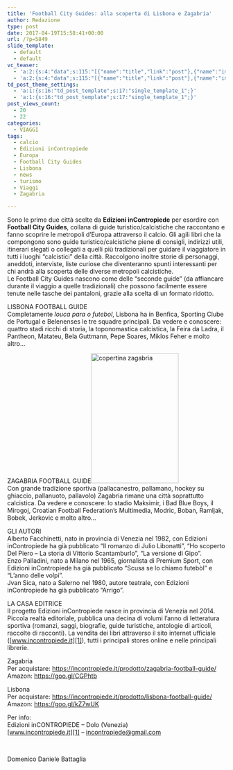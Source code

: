 ```yaml
---
title: 'Football City Guides: alla scoperta di Lisbona e Zagabria'
author: Redazione
type: post
date: 2017-04-19T15:58:41+00:00
url: /?p=5849
slide_template:
  - default
  - default
vc_teaser:
  - 'a:2:{s:4:"data";s:115:"[{"name":"title","link":"post"},{"name":"image","image":"featured","link":"none"},{"name":"text","mode":"excerpt"}]";s:7:"bgcolor";s:0:"";}'
  - 'a:2:{s:4:"data";s:115:"[{"name":"title","link":"post"},{"name":"image","image":"featured","link":"none"},{"name":"text","mode":"excerpt"}]";s:7:"bgcolor";s:0:"";}'
td_post_theme_settings:
  - 'a:1:{s:16:"td_post_template";s:17:"single_template_1";}'
  - 'a:1:{s:16:"td_post_template";s:17:"single_template_1";}'
post_views_count:
  - 20
  - 22
categories:
  - VIAGGI
tags:
  - calcio
  - Edizioni inContropiede
  - Europa
  - Football City Guides
  - Lisbona
  - news
  - turismo
  - Viaggi
  - Zagabria

---
```

Sono le prime due città scelte da **Edizioni inContropiede** per esordire con **Football City Guides**, collana di guide turistico/calcistiche che raccontano e fanno scoprire le metropoli d’Europa attraverso il calcio. Gli agili libri che la compongono sono guide turistico/calcistiche piene di consigli, indirizzi utili, itinerari slegati o collegati a quelli più tradizionali per guidare il viaggiatore in tutti i luoghi “calcistici” della città. Raccolgono inoltre storie di personaggi, aneddoti, interviste, liste curiose che diventeranno spunti interessanti per chi andrà alla scoperta delle diverse metropoli calcistiche.  
Le Football City Guides nascono come delle “seconde guide” (da affiancare durante il viaggio a quelle tradizionali) che possono facilmente essere tenute nelle tasche dei pantaloni, grazie alla scelta di un formato ridotto.

LISBONA FOOTBALL GUIDE  
Completamente _louca para o futebol_, Lisbona ha in Benfica, Sporting Clube de Portugal e Belenenses le tre squadre principali. Da vedere e conoscere: quattro stadi ricchi di storia, la toponomastica calcistica, la Feira da Ladra, il Pantheon, Matateu, Bela Guttmann, Pepe Soares, Miklos Feher e molto altro…

ZAGABRIA FOOTBALL GUIDE<img decoding="async" loading="lazy" class="size-medium wp-image-5852 alignright" src="https://progressonline.it/wp-content/uploads/2017/04/copertina-zagabria-202x300.png" alt="copertina zagabria" width="202" height="300" />  
Con grande tradizione sportiva (pallacanestro, pallamano, hockey su ghiaccio, pallanuoto, pallavolo) Zagabria rimane una città soprattutto calcistica. Da vedere e conoscere: lo stadio Maksimir, i Bad Blue Boys, il Mirogoj, Croatian Football Federation’s Multimedia, Modric, Boban, Ramljak, Bobek, Jerkovic e molto altro…

GLI AUTORI  
Alberto Facchinetti, nato in provincia di Venezia nel 1982, con Edizioni inContropiede ha già pubblicato “Il romanzo di Julio Libonatti”, “Ho scoperto Del Piero – La storia di Vittorio Scantamburlo”, “La versione di Gipo”.  
Enzo Palladini, nato a Milano nel 1965, giornalista di Premium Sport, con Edizioni inContropiede ha già pubblicato “Scusa se lo chiamo futebòl” e “L’anno delle volpi”.  
Jvan Sica, nato a Salerno nel 1980, autore teatrale, con Edizioni inContropiede ha già pubblicato “Arrigo”.

LA CASA EDITRICE  
Il progetto Edizioni inContropiede nasce in provincia di Venezia nel 2014. Piccola realtà editoriale, pubblica una decina di volumi l’anno di letteratura sportiva (romanzi, saggi, biografie, guide turistiche, antologie di articoli, raccolte di racconti). La vendita dei libri attraverso il sito internet ufficiale ([www.incontropiede.it][1]), tutti i principali stores online e nelle principali librerie.

Zagabria  
Per acquistare: <https://incontropiede.it/prodotto/zagabria-football-guide/>  
Amazon: https://goo.gl/CGPhtb

Lisbona  
Per acquistare: <https://incontropiede.it/prodotto/lisbona-football-guide/>  
Amazon: https://goo.gl/kZ7wUK

Per info:  
Edizioni inCONTROPIEDE &#8211; Dolo (Venezia)  
[www.incontropiede.it][1] &#8211; incontropiede@gmail.com

&nbsp;

Domenico Daniele Battaglia

 [1]: https://www.incontropiede.it